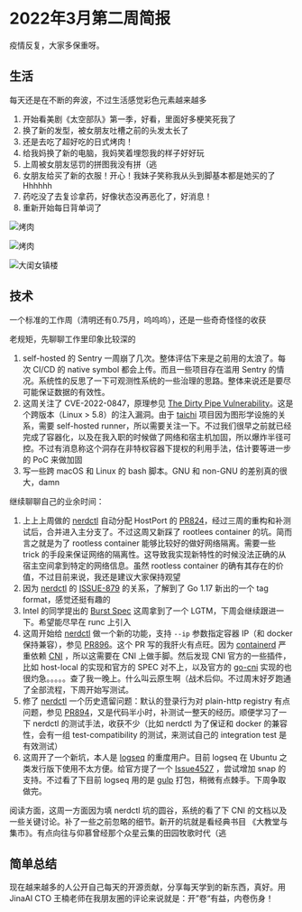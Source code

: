 # 2022年3月第二周简报

疫情反复，大家多保重呀。

## 生活

每天还是在不断的奔波，不过生活感觉彩色元素越来越多

1. 开始看美剧《太空部队》第一季，好看，里面好多梗笑死我了
2. 换了新的发型，被女朋友吐槽之前的头发太长了
3. 还是去吃了超好吃的日式烤肉！
4. 给我妈换了新的电脑，我妈笑着埋怨我的样子好好玩
5. 上周被女朋友惩罚的拼图我没有拼（逃
6. 女朋友给买了新的衣服！开心！我妹子笑称我从头到脚基本都是她买的了Hhhhhh
7. 药吃没了去复诊拿药，好像状态没再恶化了，好消息！
8. 重新开始每日背单词了

![烤肉](https://user-images.githubusercontent.com/7054676/158065075-3636a485-ecd2-4dc2-973c-7ca67d1def46.jpg)

![烤肉](https://user-images.githubusercontent.com/7054676/158065106-6ae8b2cc-8e32-47f3-ad13-fe2a5ab9de47.jpg)

![大闺女镇楼](https://user-images.githubusercontent.com/7054676/158065174-75f4335b-0bd0-4f62-b825-07868068c8ca.jpg)

## 技术

一个标准的工作周（清明还有0.75月，呜呜呜），还是一些奇奇怪怪的收获

老规矩，先聊聊工作里印象比较深的

1. self-hosted 的 Sentry 一周崩了几次。整体评估下来是之前用的太浪了。每次 CI/CD 的 native symbol 都会上传。而且一些项目存在滥用 Sentry 的情况。系统性的反思了一下可观测性系统的一些治理的思路。整体来说还是要尽可能保证数据的有效性。
2. 这周关注了 CVE-2022-0847，原理参见 [The Dirty Pipe Vulnerability](https://dirtypipe.cm4all.com/)。这是个跨版本（Linux > 5.8）的注入漏洞。由于 [taichi](https://github.com/taichi-dev/taichi) 项目因为图形学设施的关系，需要 self-hosted runner，所以需要关注一下。不过我们很早之前就已经完成了容器化，以及在我入职的时候做了网络和宿主机加固，所以爆炸半径可控。不过有消息称这个洞存在非特权容器下提权的利用手法，估计要等进一步的 PoC 来做加固
3. 写一些跨 macOS 和 Linux 的 bash 脚本。GNU 和 non-GNU 的差别真的很大，damn

继续聊聊自己的业余时间：

1. 上上上周做的 [nerdctl](https://github.com/containerd/nerdctl) 自动分配 HostPort 的 [PR824](https://github.com/containerd/nerdctl/pull/824)，经过三周的重构和补测试后，合并进入主分支了。不过这周又新踩了 rootlees container 的坑。简而言之就是为了 rootless container 能够比较好的做好网络隔离。需要一些 trick 的手段来保证网络的隔离性。这导致我实现新特性的时候没法正确的从宿主空间拿到特定的网络信息。虽然 rootless container 的确有其存在的价值，不过目前来说，我还是建议大家保持观望
2. 因为 [nerdctl](https://github.com/containerd/nerdctl) 的 [ISSUE-879](https://github.com/containerd/nerdctl/issues/879) 的关系，了解到了 Go 1.17 新出的一个 tag format，感觉还挺有趣的
3. Intel 的同学提出的 [Burst Spec](https://github.com/opencontainers/runtime-spec/pull/1120) 这周拿到了一个 LGTM，下周会继续跟进一下。希望能尽早在 runc 上引入
4. 这周开始给 [nerdctl](https://github.com/containerd/nerdctl) 做一个新的功能，支持 `--ip` 参数指定容器 IP（和 docker 保持兼容），参见 [PR896](https://github.com/containerd/nerdctl/pull/896)。这个 PR 写的我肝火有点旺。因为 [containerd](https://github.com/containerd/containerd) 严重依赖 [CNI](https://www.cni.dev/docs/) ，所以这需要在 CNI 上做手脚。然后发现 CNI 官方的一些插件，比如 host-local 的实现和官方的 SPEC 对不上，以及官方的 [go-cni](https://github.com/containerd/go-cni) 实现的也很灼急。。。。。查了我一晚上。什么叫云原生啊（战术后仰。不过周末好歹跑通了全部流程，下周开始写测试。
5. 修了 [nerdctl](https://github.com/containerd/nerdctl) 一个历史遗留问题：默认的登录行为对 plain-http registry 有点问题，参见 [PR894](https://github.com/containerd/nerdctl/pull/894)，又是代码半小时，补测试一整天的经历。顺便学习了一下 nerdctl 的测试手法，收获不少（比如 nerdctl 为了保证和 docker 的兼容性，会有一组 test-compatibility 的测试，来测试自己的 integration test 是有效测试）
6. 这周开了一个新坑，本人是 [logseq](https://github.com/logseq/logseq) 的重度用户。目前 logseq 在 Ubuntu 之类发行版下使用不太方便。给官方提了一个 [Issue4527](https://github.com/logseq/logseq/issues/4527) ，尝试增加 snap 的支持。不过看了下目前 logseq 用的是 [gulp](https://github.com/gulpjs/gulp) 打包，稍微有点棘手。下周争取做完。

阅读方面，这周一方面因为填 nerdctl 坑的圆谷，系统的看了下 CNI 的文档以及一些关键讨论。补了一些之前忽略的细节。新开的坑就是看经典书目 《大教堂与集市》。有点向往与仰慕曾经那个众星云集的田园牧歌时代（逃

## 简单总结

现在越来越多的人公开自己每天的开源贡献，分享每天学到的新东西，真好。用 JinaAI CTO 王楠老师在我朋友圈的评论来说就是：开”卷“有益，内卷伤身！